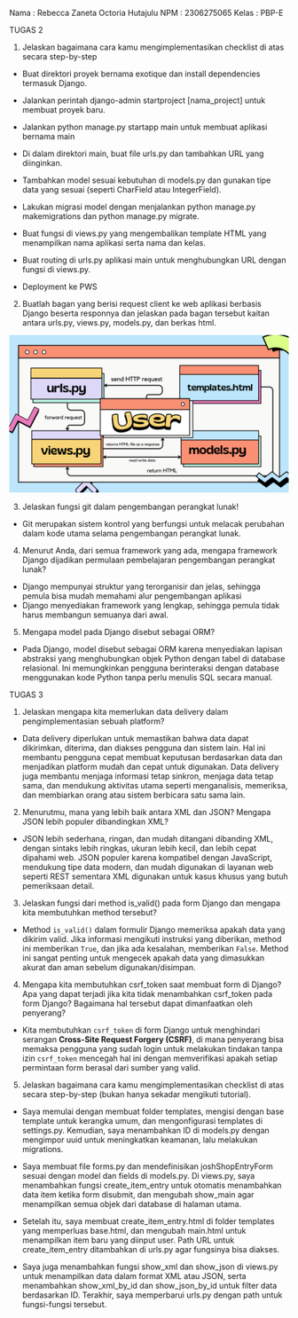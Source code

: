 Nama : Rebecca Zaneta Octoria Hutajulu
NPM : 2306275065
Kelas : PBP-E

TUGAS 2 

1. Jelaskan bagaimana cara kamu mengimplementasikan checklist di atas secara step-by-step

- Buat direktori proyek bernama exotique dan install dependencies termasuk Django.

- Jalankan perintah django-admin startproject [nama_project] untuk membuat proyek baru.

- Jalankan python manage.py startapp main untuk membuat aplikasi bernama main

- Di dalam direktori main, buat file urls.py dan tambahkan URL yang diinginkan.

- Tambahkan model sesuai kebutuhan di models.py dan gunakan tipe data yang sesuai (seperti CharField atau IntegerField).

- Lakukan migrasi model dengan menjalankan python manage.py makemigrations dan python manage.py migrate.

- Buat fungsi di views.py yang mengembalikan template HTML yang menampilkan nama aplikasi serta nama dan kelas.

- Buat routing di urls.py aplikasi main untuk menghubungkan URL dengan fungsi di views.py.

- Deployment ke PWS 

2. Buatlah bagan yang berisi request client ke web aplikasi berbasis Django beserta responnya dan jelaskan pada bagan tersebut kaitan antara urls.py, views.py, models.py, dan berkas html.

<img src="bagantugas2.png">

3. Jelaskan fungsi git dalam pengembangan perangkat lunak!

- Git merupakan sistem kontrol yang berfungsi untuk melacak perubahan dalam kode utama selama pengembangan perangkat lunak.

4. Menurut Anda, dari semua framework yang ada, mengapa framework Django dijadikan permulaan pembelajaran pengembangan perangkat lunak?

- Django mempunyai struktur yang terorganisir dan jelas, sehingga pemula bisa mudah memahami alur pengembangan aplikasi
- Django menyediakan framework yang lengkap, sehingga pemula tidak harus membangun semuanya dari awal.

5. Mengapa model pada Django disebut sebagai ORM?

- Pada Django, model disebut sebagai ORM karena menyediakan lapisan abstraksi yang menghubungkan objek Python dengan tabel di database relasional. Ini memungkinkan pengguna berinteraksi dengan database menggunakan kode Python tanpa perlu menulis SQL secara manual.


TUGAS 3

1. Jelaskan mengapa kita memerlukan data delivery dalam pengimplementasian sebuah platform?
- Data delivery diperlukan untuk memastikan bahwa data dapat dikirimkan, diterima, dan diakses pengguna dan sistem lain. Hal ini membantu pengguna cepat membuat keputusan berdasarkan data dan menjadikan platform mudah dan cepat untuk digunakan. Data delivery juga membantu menjaga informasi tetap sinkron, menjaga data tetap sama, dan mendukung aktivitas utama seperti menganalisis, memeriksa, dan membiarkan orang atau sistem berbicara satu sama lain.

2. Menurutmu, mana yang lebih baik antara XML dan JSON? Mengapa JSON lebih populer dibandingkan XML?
- JSON lebih sederhana, ringan, dan mudah ditangani dibanding XML, dengan sintaks lebih ringkas, ukuran lebih kecil, dan lebih cepat dipahami web. JSON populer karena kompatibel dengan JavaScript, mendukung tipe data modern, dan mudah digunakan di layanan web seperti REST sementara XML digunakan untuk kasus khusus yang butuh pemeriksaan detail.

3. Jelaskan fungsi dari method is_valid() pada form Django dan mengapa kita membutuhkan method tersebut?
- Method `is_valid()` dalam formulir Django memeriksa apakah data yang dikirim valid. Jika informasi mengikuti instruksi yang diberikan, method ini memberikan `True`, dan jika ada kesalahan, memberikan `False`. Method ini sangat penting untuk mengecek apakah data yang dimasukkan akurat dan aman sebelum digunakan/disimpan.

4. Mengapa kita membutuhkan csrf_token saat membuat form di Django? Apa yang dapat terjadi jika kita tidak menambahkan csrf_token pada form Django? Bagaimana hal tersebut dapat dimanfaatkan oleh penyerang?

- Kita membutuhkan `csrf_token` di form Django untuk menghindari serangan **Cross-Site Request Forgery (CSRF)**, di mana penyerang bisa memaksa pengguna yang sudah login untuk melakukan tindakan tanpa izin `csrf_token` mencegah hal ini dengan memverifikasi apakah setiap permintaan form berasal dari sumber yang valid.


5. Jelaskan bagaimana cara kamu mengimplementasikan checklist di atas secara step-by-step (bukan hanya sekadar mengikuti tutorial).

- Saya memulai dengan membuat folder templates, mengisi dengan base template untuk kerangka umum, dan mengonfigurasi templates di settings.py. Kemudian, saya menambahkan ID di models.py dengan mengimpor uuid untuk meningkatkan keamanan, lalu melakukan migrations.

- Saya membuat file forms.py dan mendefinisikan joshShopEntryForm sesuai dengan model dan fields di models.py. Di views.py, saya menambahkan fungsi create_item_entry untuk otomatis menambahkan data item ketika form disubmit, dan mengubah show_main agar menampilkan semua objek dari database di halaman utama.

- Setelah itu, saya membuat create_item_entry.html di folder templates yang memperluas base.html, dan mengubah main.html untuk menampilkan item baru yang diinput user. Path URL untuk create_item_entry ditambahkan di urls.py agar fungsinya bisa diakses.

- Saya juga menambahkan fungsi show_xml dan show_json di views.py untuk menampilkan data dalam format XML atau JSON, serta menambahkan show_xml_by_id dan show_json_by_id untuk filter data berdasarkan ID. Terakhir, saya memperbarui urls.py dengan path untuk fungsi-fungsi tersebut.






























